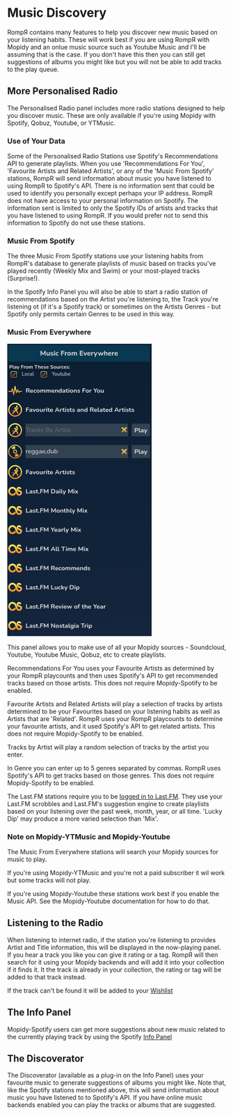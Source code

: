 # Music Discovery

RompЯ contains many features to help you discover new music based on your listening habits. These will work best if you are using RompЯ with Mopidy and an onlue music source such as Youtube Music and I'll be assuming that is the case. If you don't have this then you can still get suggestions of albums you might like but you will not be able to add tracks to the play queue.

## More Personalised Radio

The Personalised Radio panel includes more radio stations designed to help you discover music. These are only available if you're using Mopidy
with Spotify, Qobuz, Youtube, or YTMusic.

### Use of Your Data

Some of the Personalised Radio Stations use Spotify's Recommendations API to generate playlists.
When you use 'Recommendations For You', 'Favourite Artists and Related Artists', or any of the 'Music From Spotify'
stations, RompR will send information about music you have listened to using RompR to Spotify's API.
There is no information sent that could be used to identify you personally except perhaps your IP address. RompR does not
have access to your personal information on Spotify. The information sent is limited to only the Spotify IDs of artists and tracks
that you have listened to using RompR. If you would prefer not to send this information to Spotify do not use these stations.

### Music From Spotify

The three Music From Spotify stations use your listening habits from RompR's database to generate playlists of music based on tracks you've played
recently (Weekly Mix and Swim) or your most-played tracks (Surprise!).

In the Spotify Info Panel you will also be able to start a radio station of recommendations based on the Artist you're listening to, the Track you're
listening ot (if it's a Spotify track) or sometimes on the Artists Genres - but Spotify only permits certain Genres to be used in this way.

### Music From Everywhere

![](images/musicfromeverywhere.png)

This panel allows you to make use of all your Mopidy sources - Soundcloud, Youtube, Youtube Music, Qobuz, etc to create playlists.

Recommendations For You uses your Favourite Artists as determined by your RompR playcounts and then uses Spotify's API to get recommended tracks based on
those artists. This does not require Mopidy-Spotify to be enabled.

Favourite Artists and Related Artists will play a selection of tracks by artists determined to be your Favourites based on your listening habits as well as
Artists that are 'Related'. RompR uses your RompR playcounts to determine your favourite artists, and it used Spotify's API to get related artists.
This does not require Mopidy-Spotify to be enabled.

Tracks by Artist will play a random selection of tracks by the artist you enter.

In Genre you can enter up to 5 genres separated by commas. RompR uses Spotify's API to get tracks based on those genres.
This does not require Mopidy-Spotify to be enabled.

The Last.FM stations require you to be [logged in to Last.FM](/RompR/LastFM).
They use your Last.FM scrobbles and Last.FM's suggestion engine to create playlists based on your listening over the past week, month, year, or all time.
'Lucky Dip' may produce a more varied selection than 'Mix'.

### Note on Mopidy-YTMusic and Mopidy-Youtube

The Music From Everywhere stations will search your Mopidy sources for music to play.

If you're using Mopidy-YTMusic and you're not a paid subscriber it wil work but some tracks will not play.

If you're using Mopidy-Youtube these stations work best if you enable the Music API. See the Mopidy-Youtube documentation for how to do that.

## Listening to the Radio

When listening to internet radio, if the station you're listening to provides Artist and Title information, this will be displayed in the now-playing panel.
If you hear a track you like you can give it rating or a tag.
RompЯ will then search for it using your Mopidy backends and will add it into your collection if it finds it.
It the track is already in your collection, the rating or tag will be added to that track instead.

If the track can't be found it will be added to your [Wishlist](/RompR/The-Wishlist)

## The Info Panel

Mopidy-Spotify users can get more suggestions about new music related to the currently playing track by using the Spotify [Info Panel](/RompR/The-Info-Panel)

## The Discoverator

The Discoverator (available as a plug-in on the Info Panel) uses your favourite music to generate suggestions of albums
you might like. Note that, like the Spotify stations mentioned above, this will send information about music you have
listened to to Spotify's API. If you have online music backends enabled you can play the tracks or albums that are suggested.

